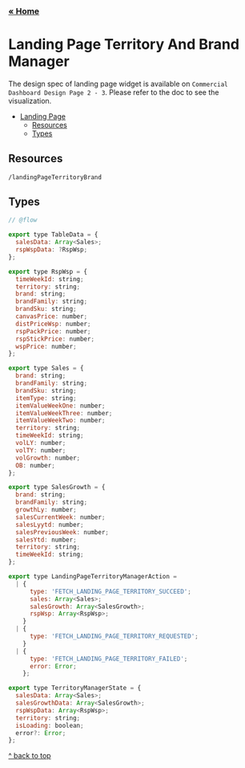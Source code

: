 ### [&laquo; Home](README.md)

# Landing Page Territory And Brand Manager

The design spec of landing page widget is available on `Commercial Dashboard Design Page 2 - 3`. Please refer to the doc to see the visualization.

- [Landing Page](#landing-page-territory-and-brand-manager)
    - [Resources](#resources)
    - [Types](#types)


## Resources
`/landingPageTerritoryBrand`

## Types

```js
// @flow

export type TableData = {
  salesData: Array<Sales>;
  rspWspData: ?RspWsp;
};

export type RspWsp = {
  timeWeekId: string;
  territory: string;
  brand: string;
  brandFamily: string;
  brandSku: string;
  canvasPrice: number;
  distPriceWsp: number;
  rspPackPrice: number;
  rspStickPrice: number;
  wspPrice: number;
};

export type Sales = {
  brand: string;
  brandFamily: string;
  brandSku: string;
  itemType: string;
  itemValueWeekOne: number;
  itemValueWeekThree: number;
  itemValueWeekTwo: number;
  territory: string;
  timeWeekId: string;
  volLY: number;
  volTY: number;
  volGrowth: number;
  OB: number;
};

export type SalesGrowth = {
  brand: string;
  brandFamily: string;
  growthLy: number;
  salesCurrentWeek: number;
  salesLyytd: number;
  salesPreviousWeek: number;
  salesYtd: number;
  territory: string;
  timeWeekId: string;
};

export type LandingPageTerritoryManagerAction =
  | {
      type: 'FETCH_LANDING_PAGE_TERRITORY_SUCCEED';
      sales: Array<Sales>;
      salesGrowth: Array<SalesGrowth>;
      rspWsp: Array<RspWsp>;
    }
  | {
      type: 'FETCH_LANDING_PAGE_TERRITORY_REQUESTED';
    }
  | {
      type: 'FETCH_LANDING_PAGE_TERRITORY_FAILED';
      error: Error;
    };

export type TerritoryManagerState = {
  salesData: Array<Sales>;
  salesGrowthData: Array<SalesGrowth>;
  rspWspData: Array<RspWsp>;
  territory: string;
  isLoading: boolean;
  error?: Error;
};

```
[^ back to top](#landing-page)
